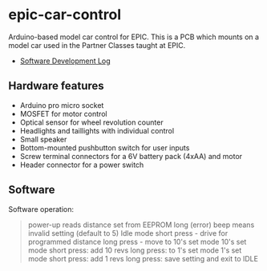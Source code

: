# epic-car-control

Arduino-based model car control for EPIC.  This is a PCB which mounts
on a model car used in the Partner Classes taught at EPIC.

* [Software Development Log](SoftwareLog.md)

## Hardware features

* Arduino pro micro socket
* MOSFET for motor control
* Optical sensor for wheel revolution counter
* Headlights and taillights with individual control
* Small speaker
* Bottom-mounted pushbutton switch for user inputs
* Screw terminal connectors for a 6V battery pack (4xAA) and motor
* Header connector for a power switch

## Software

Software operation:

>
> power-up reads distance set from EEPROM
>    long (error) beep means invalid setting (default to 5)
> Idle mode
>    short press - drive for programmed distance
>    long press - move to 10's set mode
> 10's set mode
>    short press: add 10 revs
>    long press: to 1's set mode
> 1's set mode
>    short press: add 1 revs
>    long press: save setting and exit to IDLE
>

